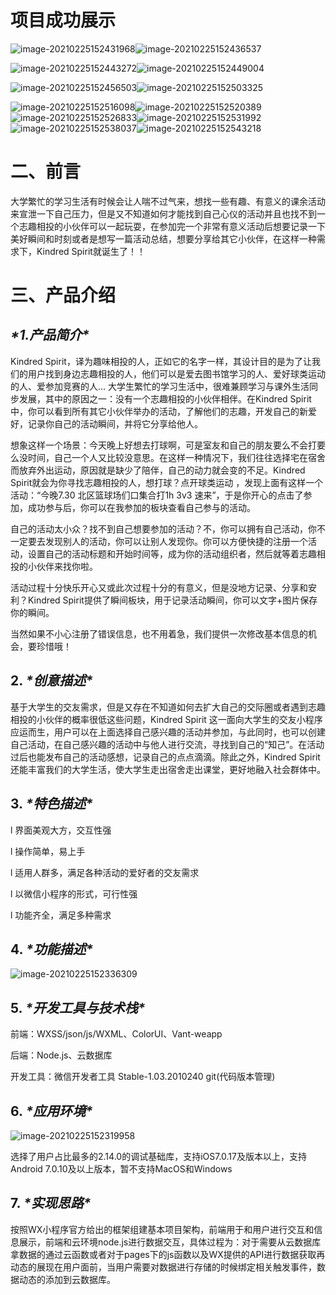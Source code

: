# 项目成功展示

![image-20210225152431968](https://gitee.com/DengSchoo374/img/raw/master/images/image-20210225152431968.png)![image-20210225152436537](https://gitee.com/DengSchoo374/img/raw/master/images/image-20210225152436537.png)

![image-20210225152443272](https://gitee.com/DengSchoo374/img/raw/master/images/image-20210225152443272.png)![image-20210225152449004](https://gitee.com/DengSchoo374/img/raw/master/images/image-20210225152449004.png)

![image-20210225152456503](https://gitee.com/DengSchoo374/img/raw/master/images/image-20210225152456503.png)![image-20210225152503325](https://gitee.com/DengSchoo374/img/raw/master/images/image-20210225152503325.png)

![image-20210225152516098](https://gitee.com/DengSchoo374/img/raw/master/images/image-20210225152516098.png)![image-20210225152520389](https://gitee.com/DengSchoo374/img/raw/master/images/image-20210225152520389.png)![image-20210225152526833](https://gitee.com/DengSchoo374/img/raw/master/images/image-20210225152526833.png)![image-20210225152531992](https://gitee.com/DengSchoo374/img/raw/master/images/image-20210225152531992.png)![image-20210225152538037](https://gitee.com/DengSchoo374/img/raw/master/images/image-20210225152538037.png)![image-20210225152543218](https://gitee.com/DengSchoo374/img/raw/master/images/image-20210225152543218.png)

# 二、前言

大学繁忙的学习生活有时候会让人喘不过气来，想找一些有趣、有意义的课余活动来宣泄一下自己压力，但是又不知道如何才能找到自己心仪的活动并且也找不到一个志趣相投的小伙伴可以一起玩耍，在参加完一个非常有意义活动后想要记录一下美好瞬间和时刻或者是想写一篇活动总结，想要分享给其它小伙伴，在这样一种需求下，Kindred Spirit就诞生了！！

# 三、产品介绍

## ***\*1.产品简介\****

Kindred Spirit，译为趣味相投的人，正如它的名字一样，其设计目的是为了让我们的用户找到身边志趣相投的人，他们可以是爱去图书馆学习的人、爱好球类运动的人、爱参加竞赛的人... 大学生繁忙的学习生活中，很难兼顾学习与课外生活同步发展，其中的原因之一：没有一个志趣相投的小伙伴相伴。在Kindred Spirit中，你可以看到所有其它小伙伴举办的活动，了解他们的志趣，开发自己的新爱好，记录你自己的活动瞬间，并将它分享给他人。

想象这样一个场景：今天晚上好想去打球啊，可是室友和自己的朋友要么不会打要么没时间，自己一个人又比较没意思。在这样一种情况下，我们往往选择宅在宿舍而放弃外出运动，原因就是缺少了陪伴，自己的动力就会变的不足。Kindred Spirit就会为你寻找志趣相投的人，想打球？点开球类运动 ，发现上面有这样一个活动：“今晚7.30 北区篮球场们口集合打1h 3v3 速来”，于是你开心的点击了参加，成功参与后，你可以在我参加的板块查看自己参与的活动。

自己的活动太小众？找不到自己想要参加的活动？不，你可以拥有自己活动，你不一定要去发现别人的活动，你可以让别人发现你。你可以方便快捷的注册一个活动，设置自己的活动标题和开始时间等，成为你的活动组织者，然后就等着志趣相投的小伙伴来找你啦。

活动过程十分快乐开心又或此次过程十分的有意义，但是没地方记录、分享和安利？Kindred Spirit提供了瞬间板块，用于记录活动瞬间，你可以文字+图片保存你的瞬间。

当然如果不小心注册了错误信息，也不用着急，我们提供一次修改基本信息的机会，要珍惜哦！

## **2.** ***\*创意描述\****

基于大学生的交友需求，但是又存在不知道如何去扩大自己的交际圈或者遇到志趣相投的小伙伴的概率很低这些问题，Kindred Spirit 这一面向大学生的交友小程序应运而生，用户可以在上面选择自己感兴趣的活动并参加，与此同时，也可以创建自己活动，在自己感兴趣的活动中与他人进行交流，寻找到自己的“知己”。在活动过后也能发布自己的活动感想，记录自己的点点滴滴。除此之外，Kindred Spirit 还能丰富我们的大学生活，使大学生走出宿舍走出课堂，更好地融入社会群体中。

## **3.** ***\*特色描述\****

l 界面美观大方，交互性强

l 操作简单，易上手

l 适用人群多，满足各种活动的爱好者的交友需求

l 以微信小程序的形式，可行性强

l 功能齐全，满足多种需求

 

## **4.** ***\*功能描述\****

![image-20210225152336309](https://gitee.com/DengSchoo374/img/raw/master/images/image-20210225152336309.png) 

## **5.** ***\*开发工具与技术栈\****

前端：WXSS/json/js/WXML、ColorUI、Vant-weapp

后端：Node.js、云数据库

开发工具：微信开发者工具 Stable-1.03.2010240 git(代码版本管理)

 

 

## **6.** ***\*应用环境\****

![image-20210225152319958](https://gitee.com/DengSchoo374/img/raw/master/images/image-20210225152319958.png)

选择了用户占比最多的2.14.0的调试基础库，支持iOS7.0.17及版本以上，支持Android 7.0.10及以上版本，暂不支持MacOS和Windows

 

 

## **7.** ***\*实现思路\****

按照WX小程序官方给出的框架组建基本项目架构，前端用于和用户进行交互和信息展示，前端和云环境node.js进行数据交互，具体过程为：对于需要从云数据库拿数据的通过云函数或者对于pages下的js函数以及WX提供的API进行数据获取再动态的展现在用户面前，当用户需要对数据进行存储的时候绑定相关触发事件，数据动态的添加到云数据库。

